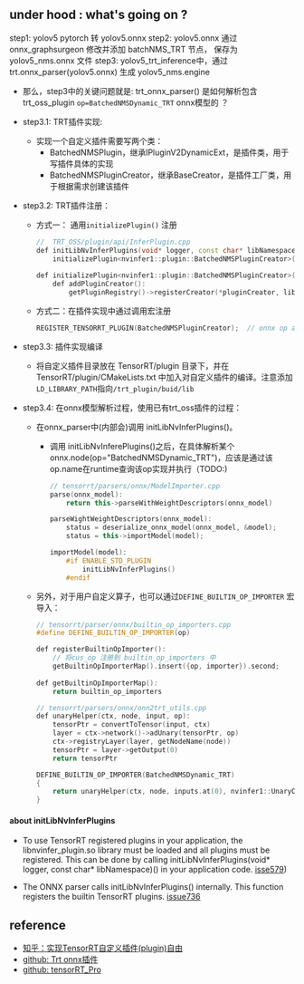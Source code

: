 
## under hood : what's going on ?

step1: yolov5 pytorch 转 yolov5.onnx
step2: yolov5.onnx 通过 onnx_graphsurgeon 修改并添加 batchNMS_TRT 节点， 保存为 yolov5_nms.onnx 文件
step3: yolov5_trt_inference中，通过 trt.onnx_parser(yolov5.onnx) 生成 yolov5_nms.engine

* 那么，step3中的关键问题就是: trt_onnx_parser() 是如何解析包含trt_oss_plugin `op=BatchedNMSDynamic_TRT` onnx模型的 ？

* step3.1: TRT插件实现:
    * 实现一个自定义插件需要写两个类：
        * BatchedNMSPlugin，继承IPluginV2DynamicExt，是插件类，用于写插件具体的实现
        * BatchedNMSPluginCreator，继承BaseCreator，是插件工厂类，用于根据需求创建该插件
    
* step3.2: TRT插件注册：
    * 方式一： 通用`initializePlugin()` 注册

        ```c++
        //  TRT_OSS/plugin/api/InferPlugin.cpp 
        def initLibNvInferPlugins(void* logger, const char* libNamespace):
            initializePlugin<nvinfer1::plugin::BatchedNMSPluginCreator>(logger, libNamespace)
            
        def initializePlugin<nvinfer1::plugin::BatchedNMSPluginCreator>(logger, libNamespace):
            def addPluginCreator():
                getPluginRegistry()->registerCreator(*pluginCreator, libNamespace)
        ```

    * 方式二：在插件实现中通过调用宏注册

        ```c++
        REGISTER_TENSORRT_PLUGIN(BatchedNMSPluginCreator);  // onnx op as BatchedNMSDynamic_TRT
        ```

* step3.3: 插件实现编译
    * 将自定义插件目录放在 TensorRT/plugin 目录下，并在TensorRT/plugin/CMakeLists.txt 中加入对自定义插件的编译。注意添加`LD_LIBRARY_PATH`指向`/trt_plugin/buid/lib`

* step3.4: 在onnx模型解析过程，使用已有trt_oss插件的过程：

    * 在onnx_parser中(内部会)调用 initLibNvInferPlugins()。
        * 调用 initLibNvInferePlugins()之后，在具体解析某个onnx.node(op="BatchedNMSDynamic_TRT")，应该是通过该op.name在runtime查询该op实现并执行（TODO:)

            ```c++
            // tensorrt/parsers/onnx/ModelImporter.cpp
            parse(onnx_model):
                return this->parseWithWeightDescriptors(onnx_model)

            parseWightWeightDescriptors(onnx_model):
                status = deserialize_onnx_model(onnx_model, &model);
                status = this->importModel(model);

            importModel(model):
                #if ENABLE_STD_PLUGIN
                    initLibNvInferPlugins()
                #endif 
            ```

    * 另外，对于用户自定义算子，也可以通过`DEFINE_BUILTIN_OP_IMPORTER` 宏导入：

        ```c++
        // tensorrt/parser/onnx/builtin_op_importers.cpp 
        #define DEFINE_BUILTIN_OP_IMPORTER(op)

        def registerBuiltinOpImporter():
            // 将cus_op 注册到 builtin_op_importers 中
            getBuiltinOpImporterMap().insert({op, importer}).second;
            
        def getBuiltinOpImporterMap():
            return builtin_op_importers

        // tensorrt/parsers/onnx/onn2trt_utils.cpp 
        def unaryHelper(ctx, node, input, op):
            tensorPtr = convertToTensor(input, ctx)
            layer = ctx->network()->adUnary(tensorPtr, op)
            ctx->registryLayer(layer, getNodeName(node))
            tensorPtr = layer->getOutput(0)
            return tensorPtr
        
        DEFINE_BUILTIN_OP_IMPORTER(BatchedNMSDynamic_TRT)
        {
            return unaryHelper(ctx, node, inputs.at(0), nvinfer1::UnaryOperation::kABS);
        }

        ```



#### about initLibNvInferPlugins 

* To use TensorRT registered plugins in your application, the libnvinfer_plugin.so library must be loaded and all plugins must be registered. This can be done by calling initLibNvInferPlugins(void* logger, const char* libNamespace)() in your application code.  [isse579](https://github.com/NVIDIA/TensorRT/issues/579))

* The ONNX parser calls initLibNvInferPlugins() internally. This function registers the builtin TensorRT plugins.  [issue736](https://github.com/onnx/onnx-tensorrt/issues/736)



## reference 

* [知乎：实现TensorRT自定义插件(plugin)自由](https://zhuanlan.zhihu.com/p/297002406)
* [github: Trt onnx插件](https://github.com/dlunion/tensorRTIntegrate/blob/master/README.onnx.plugin.md)
* [github: tensorRT_Pro](https://github.com/shouxieai/tensorRT_Pro)
